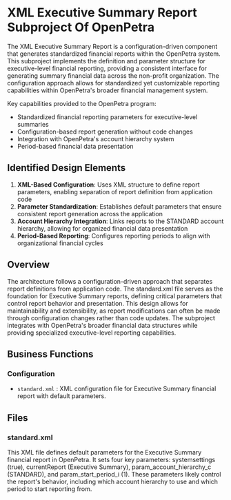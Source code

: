 # XML Executive Summary Report Subproject Of OpenPetra

The XML Executive Summary Report is a configuration-driven component that generates standardized financial reports within the OpenPetra system. This subproject implements the definition and parameter structure for executive-level financial reporting, providing a consistent interface for generating summary financial data across the non-profit organization. The configuration approach allows for standardized yet customizable reporting capabilities within OpenPetra's broader financial management system.

Key capabilities provided to the OpenPetra program:

- Standardized financial reporting parameters for executive-level summaries
- Configuration-based report generation without code changes
- Integration with OpenPetra's account hierarchy system
- Period-based financial data presentation

## Identified Design Elements

1. **XML-Based Configuration**: Uses XML structure to define report parameters, enabling separation of report definition from application code
2. **Parameter Standardization**: Establishes default parameters that ensure consistent report generation across the application
3. **Account Hierarchy Integration**: Links reports to the STANDARD account hierarchy, allowing for organized financial data presentation
4. **Period-Based Reporting**: Configures reporting periods to align with organizational financial cycles

## Overview
The architecture follows a configuration-driven approach that separates report definitions from application code. The standard.xml file serves as the foundation for Executive Summary reports, defining critical parameters that control report behavior and presentation. This design allows for maintainability and extensibility, as report modifications can often be made through configuration changes rather than code updates. The subproject integrates with OpenPetra's broader financial data structures while providing specialized executive-level reporting capabilities.

## Business Functions

### Configuration
- `standard.xml` : XML configuration file for Executive Summary financial report with default parameters.

## Files
### standard.xml

This XML file defines default parameters for the Executive Summary financial report in OpenPetra. It sets four key parameters: systemsettings (true), currentReport (Executive Summary), param_account_hierarchy_c (STANDARD), and param_start_period_i (1). These parameters likely control the report's behavior, including which account hierarchy to use and which period to start reporting from.

[Generated by the Sage AI expert workbench: 2025-03-30 02:22:57  https://sage-tech.ai/workbench]: #